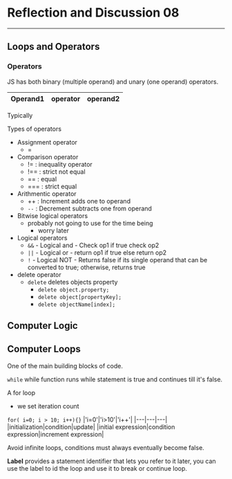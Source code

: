 
# Reflection and Discussion 08

---

## Loops and Operators

### Operators

JS has both binary (multiple operand) and unary (one operand) operators.

|Operand1|operator|operand2|
---|---|---|


Typically

Types of operators

- Assignment operator
  - =
- Comparison operator
  - != : inequality operator
  - !== : strict not equal
  - == : equal
  - === : strict equal
- Arithmentic operator
  - ++ : Increment adds one to operand
  - `--` : Decrement subtracts one from operand
- Bitwise logical operators
  - probably not going to use for the time being
    - worry later
- Logical operators
  - `&&` - Logical and - Check op1 if true check op2
  - `||` - Logical or - return op1 if true else return op2
  - `!` - Logical NOT - Returns false if its single operand that can be converted to true; otherwise, returns true
- delete operator
  - `delete` deletes  objects property
    - `delete object.property;`
    - `delete object[propertyKey];`
    - `delete objectName[index];`


## Computer Logic


## Computer Loops

One of the main building blocks of code. 

`while` while function runs while  statement is true and continues till it's false.

A for loop 

- we set iteration count

`for( i=0; i > 10; i++){}`
|'i=0'|'i>10'|'i++'|
|---|---|---|
|initialization|condition|update|
|initial expression|condition expression|increment expression|

Avoid infinite loops, conditions must always eventually become false.

**Label** provides a statement identifier that lets you refer to it later, you can use the label to id the loop and use it to break or continue loop.
